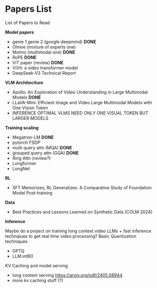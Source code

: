 # Papers List
List of Papers to Read  

**Model papers**
- genie 1 genie 2 (google deepmind) **DONE**
- Olmoe (mixture of experts one)
- Molmo (multimodal one) **DONE**
- RoPE **DONE**
- ViT paper (review) **DONE**
- ViVit: a video transformer model
- DeepSeek-V3 Technical Report

**VLM Architeciture**
- Apollo: An Exploration of Video Understanding in Large Multimodal Models **DONE**
- LLaVA-Mini: Efficient Image and Video Large Multimodal Models with One   Vision Token 
- INFERENCE OPTIMAL VLMS NEED ONLY ONE VISUAL TOKEN BUT LARGER MODELS

**Training scaling**

- Megatron-LM **DONE**
- pytorch FSDP
- multi query attn (MQA) **DONE**
- grouped query attn (GQA) **DONE**
- Ring Attn (review?)
- Longformer
- LongNet

**RL**
- SFT Memorizes, RL Generalizes:
A Comparative Study of Foundation Model Post-training

**Data**
- Best Practices and Lessons Learned on Synthetic Data (COLM 2024)

**Inference**  

Maybe do a project on training long context video LLMs + fast inference technqiues to get real time video processing?
Basic Quantization techniques
- GPTQ
- LLM.int8()

KV Caching and model serving
- long context serving https://arxiv.org/pdf/2405.08944
- more kv caching stuff (?)
